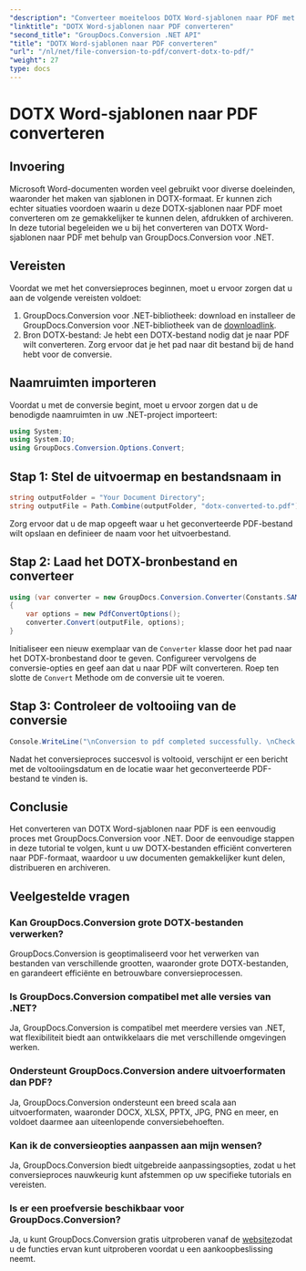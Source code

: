 ```yaml
---
"description": "Converteer moeiteloos DOTX Word-sjablonen naar PDF met GroupDocs.Conversion voor .NET. Vereenvoudig uw documentbeheertaken."
"linktitle": "DOTX Word-sjablonen naar PDF converteren"
"second_title": "GroupDocs.Conversion .NET API"
"title": "DOTX Word-sjablonen naar PDF converteren"
"url": "/nl/net/file-conversion-to-pdf/convert-dotx-to-pdf/"
"weight": 27
type: docs
---
```

# DOTX Word-sjablonen naar PDF converteren

## Invoering
Microsoft Word-documenten worden veel gebruikt voor diverse doeleinden, waaronder het maken van sjablonen in DOTX-formaat. Er kunnen zich echter situaties voordoen waarin u deze DOTX-sjablonen naar PDF moet converteren om ze gemakkelijker te kunnen delen, afdrukken of archiveren. In deze tutorial begeleiden we u bij het converteren van DOTX Word-sjablonen naar PDF met behulp van GroupDocs.Conversion voor .NET.
## Vereisten
Voordat we met het conversieproces beginnen, moet u ervoor zorgen dat u aan de volgende vereisten voldoet:
1. GroupDocs.Conversion voor .NET-bibliotheek: download en installeer de GroupDocs.Conversion voor .NET-bibliotheek van de [downloadlink](https://releases.groupdocs.com/conversion/net/).
2. Bron DOTX-bestand: Je hebt een DOTX-bestand nodig dat je naar PDF wilt converteren. Zorg ervoor dat je het pad naar dit bestand bij de hand hebt voor de conversie.

## Naamruimten importeren
Voordat u met de conversie begint, moet u ervoor zorgen dat u de benodigde naamruimten in uw .NET-project importeert:
```csharp
using System;
using System.IO;
using GroupDocs.Conversion.Options.Convert;
```

## Stap 1: Stel de uitvoermap en bestandsnaam in
```csharp
string outputFolder = "Your Document Directory";
string outputFile = Path.Combine(outputFolder, "dotx-converted-to.pdf");
```
Zorg ervoor dat u de map opgeeft waar u het geconverteerde PDF-bestand wilt opslaan en definieer de naam voor het uitvoerbestand.
## Stap 2: Laad het DOTX-bronbestand en converteer
```csharp
using (var converter = new GroupDocs.Conversion.Converter(Constants.SAMPLE_DOTX))
{
    var options = new PdfConvertOptions();
    converter.Convert(outputFile, options);
}
```
Initialiseer een nieuw exemplaar van de `Converter` klasse door het pad naar het DOTX-bronbestand door te geven. Configureer vervolgens de conversie-opties en geef aan dat u naar PDF wilt converteren. Roep ten slotte de `Convert` Methode om de conversie uit te voeren.
## Stap 3: Controleer de voltooiing van de conversie
```csharp
Console.WriteLine("\nConversion to pdf completed successfully. \nCheck output in {0}", outputFolder);
```
Nadat het conversieproces succesvol is voltooid, verschijnt er een bericht met de voltooiingsdatum en de locatie waar het geconverteerde PDF-bestand te vinden is.

## Conclusie
Het converteren van DOTX Word-sjablonen naar PDF is een eenvoudig proces met GroupDocs.Conversion voor .NET. Door de eenvoudige stappen in deze tutorial te volgen, kunt u uw DOTX-bestanden efficiënt converteren naar PDF-formaat, waardoor u uw documenten gemakkelijker kunt delen, distribueren en archiveren.
## Veelgestelde vragen
### Kan GroupDocs.Conversion grote DOTX-bestanden verwerken?
GroupDocs.Conversion is geoptimaliseerd voor het verwerken van bestanden van verschillende grootten, waaronder grote DOTX-bestanden, en garandeert efficiënte en betrouwbare conversieprocessen.
### Is GroupDocs.Conversion compatibel met alle versies van .NET?
Ja, GroupDocs.Conversion is compatibel met meerdere versies van .NET, wat flexibiliteit biedt aan ontwikkelaars die met verschillende omgevingen werken.
### Ondersteunt GroupDocs.Conversion andere uitvoerformaten dan PDF?
Ja, GroupDocs.Conversion ondersteunt een breed scala aan uitvoerformaten, waaronder DOCX, XLSX, PPTX, JPG, PNG en meer, en voldoet daarmee aan uiteenlopende conversiebehoeften.
### Kan ik de conversieopties aanpassen aan mijn wensen?
Ja, GroupDocs.Conversion biedt uitgebreide aanpassingsopties, zodat u het conversieproces nauwkeurig kunt afstemmen op uw specifieke tutorials en vereisten.
### Is er een proefversie beschikbaar voor GroupDocs.Conversion?
Ja, u kunt GroupDocs.Conversion gratis uitproberen vanaf de [website](https://releases.groupdocs.com/)zodat u de functies ervan kunt uitproberen voordat u een aankoopbeslissing neemt.